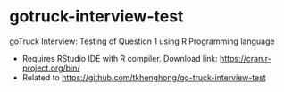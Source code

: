 # gotruck-interview-test
goTruck Interview: Testing of Question 1 using R Programming language
* Requires RStudio IDE with R compiler. Download link: https://cran.r-project.org/bin/
* Related to https://github.com/tkhenghong/go-truck-interview-test